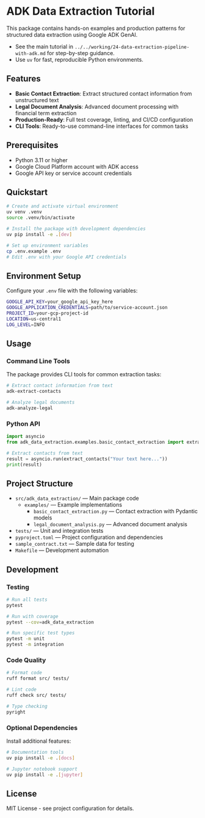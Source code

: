 # ADK Data Extraction Tutorial

This package contains hands-on examples and production patterns for structured data extraction using Google ADK GenAI.

- See the main tutorial in `../../working/24-data-extraction-pipeline-with-adk.md` for step-by-step guidance.
- Use `uv` for fast, reproducible Python environments.

## Features

- **Basic Contact Extraction**: Extract structured contact information from unstructured text
- **Legal Document Analysis**: Advanced document processing with financial term extraction
- **Production-Ready**: Full test coverage, linting, and CI/CD configuration
- **CLI Tools**: Ready-to-use command-line interfaces for common tasks

## Prerequisites

- Python 3.11 or higher
- Google Cloud Platform account with ADK access
- Google API key or service account credentials

## Quickstart

```sh
# Create and activate virtual environment
uv venv .venv
source .venv/bin/activate

# Install the package with development dependencies
uv pip install -e .[dev]

# Set up environment variables
cp .env.example .env
# Edit .env with your Google API credentials
```

## Environment Setup

Configure your `.env` file with the following variables:

```bash
GOOGLE_API_KEY=your_google_api_key_here
GOOGLE_APPLICATION_CREDENTIALS=path/to/service-account.json
PROJECT_ID=your-gcp-project-id
LOCATION=us-central1
LOG_LEVEL=INFO
```

## Usage

### Command Line Tools

The package provides CLI tools for common extraction tasks:

```sh
# Extract contact information from text
adk-extract-contacts

# Analyze legal documents
adk-analyze-legal
```

### Python API

```python
import asyncio
from adk_data_extraction.examples.basic_contact_extraction import extract_contacts

# Extract contacts from text
result = asyncio.run(extract_contacts("Your text here..."))
print(result)
```

## Project Structure

- `src/adk_data_extraction/` — Main package code
  - `examples/` — Example implementations
    - `basic_contact_extraction.py` — Contact extraction with Pydantic models
    - `legal_document_analysis.py` — Advanced document analysis
- `tests/` — Unit and integration tests
- `pyproject.toml` — Project configuration and dependencies
- `sample_contract.txt` — Sample data for testing
- `Makefile` — Development automation

## Development

### Testing

```sh
# Run all tests
pytest

# Run with coverage
pytest --cov=adk_data_extraction

# Run specific test types
pytest -m unit
pytest -m integration
```

### Code Quality

```sh
# Format code
ruff format src/ tests/

# Lint code
ruff check src/ tests/

# Type checking
pyright
```

### Optional Dependencies

Install additional features:

```sh
# Documentation tools
uv pip install -e .[docs]

# Jupyter notebook support
uv pip install -e .[jupyter]
```

## License

MIT License - see project configuration for details.
